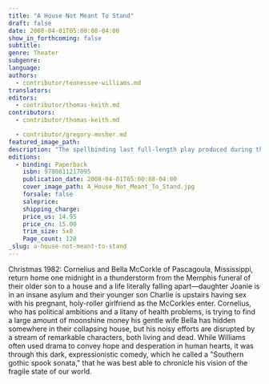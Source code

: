 ```yaml
---
title: "A House Not Meant To Stand"
draft: false
date: 2008-04-01T05:00:08-04:00
show_in_forthcoming: false
subtitle:
genre: Theater
subgenre:
language:
authors:
  - contributor/tennessee-williams.md
translators:
editors:
  - contributor/thomas-keith.md
contributors:
  - contributor/thomas-keith.md

  - contributor/gregory-mosher.md
featured_image_path:
description: "The spellbinding last full-length play produced during the author's lifetime is now published for the first time. "
editions:
  - binding: Paperback
    isbn: 9780811217095
    publication_date: 2008-04-01T05:00:08-04:00
    cover_image_path: A_House_Not_Meant_To_Stand.jpg
    forsale: false
    saleprice:
    shipping_charge:
    price_us: 14.95
    price_cn: 15.00
    trim_size: 5x8
    Page_count: 128
_slug: a-house-not-meant-to-stand
---
```


Christmas 1982: Cornelius and Bella McCorkle of Pascagoula, Mississippi, return home one midnight in a thunderstorm from the Memphis funeral of their older son to a house and a life literally falling apart—daughter Joanie is in an insane asylum and their younger son Charlie is upstairs having sex with his pregnant, holy-roller girlfriend as the McCorkles enter. Cornelius, who has political ambitions and a litany of health problems, is trying to find a large amount of moonshine money his gentle wife Bella has hidden somewhere in their collapsing house, but his noisy efforts are disrupted by a stream of remarkable characters, both living and dead. While Williams often used drama to convey hope and desperation in human hearts, it was through this dark, expressionistic comedy, which he called a "Southern gothic spook sonata," that he was best able to chronicle his vision of the fragile state of our world.

